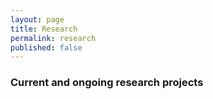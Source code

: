 ```yaml
---
layout: page
title: Research
permalink: research
published: false
---
```


### Current and ongoing research projects